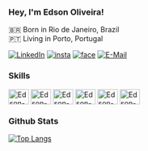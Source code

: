 ### Hey, I'm Edson Oliveira!
🇧🇷 Born in Rio de Janeiro, Brazil <br>
🇵🇹 Living in Porto, Portugal <br>

[![LinkedIn](https://img.shields.io/badge/LinkedIn-0077B5?style=for-the-badge&logo=linkedin&logoColor=white)](https://pt.linkedin.com/in/edsonvalentin) 
[![insta](https://img.shields.io/badge/Instagram-E4405F?style=for-the-badge&logo=instagram&logoColor=white)](https://www.instagram.com/valentin.edson) 
[![face](https://img.shields.io/badge/Facebook-1877F2?style=for-the-badge&logo=facebook&logoColor=white)](https://www.facebook.com/edson.valentin) 
[![E-Mail](https://img.shields.io/badge/Gmail-D14836?style=for-the-badge&logo=gmail&logoColor=white)](mailto:edson.valentin@gmail.com)

### Skills
<div style="display: inline_block">
  <img align="center" alt="Edson-Linux" height="30" width="40" src="https://cdn.jsdelivr.net/gh/devicons/devicon/icons/ubuntu/ubuntu-plain.svg">
  <img align="center" alt="Edson-C" height="30" width="40" src="https://cdn.jsdelivr.net/gh/devicons/devicon/icons/c/c-original.svg">
  <img align="center" alt="Edson-Markdown" height="30" width="40" src="https://cdn.jsdelivr.net/gh/devicons/devicon/icons/markdown/markdown-original.svg">
  <img align="center" alt="Edson-Git" height="30" width="40" src="https://cdn.jsdelivr.net/gh/devicons/devicon/icons/git/git-original.svg">
  <img align="center" alt="Edson-Vim" height="30" width="40" src="https://cdn.jsdelivr.net/gh/devicons/devicon/icons/vim/vim-original.svg">
  <img align="center" alt="Edson-VSCode" height="30" width="40" src="https://cdn.jsdelivr.net/gh/devicons/devicon/icons/vscode/vscode-original.svg">
</div>

### Github Stats
[![Top Langs](https://github-readme-stats.vercel.app/api/top-langs/?style=for-the-badge&username=edsonvalentin&layout=compact&theme=github_dark&hide_border=true&text_color=FFFFFF)](https://github.com/anuraghazra/github-readme-stats)
